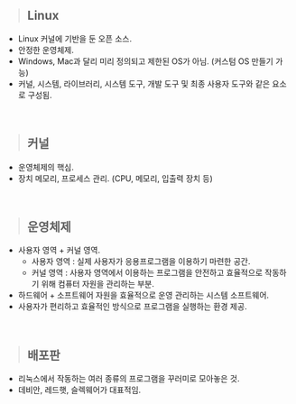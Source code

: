 > ## Linux

- Linux 커널에 기반을 둔 오픈 소스.
- 안정한 운영체제.
- Windows, Mac과 달리 미리 정의되고 제한된 OS가 아님. (커스텀 OS 만들기 가능)
- 커널, 시스템, 라이브러리, 시스템 도구, 개발 도구 및 최종 사용자 도구와 같은 요소로 구성됨.

<br/>

> ## 커널

- 운영체제의 핵심.
- 장치 메모리, 프로세스 관리. (CPU, 메모리, 입출력 장치 등)

<br/>

> ## 운영체제

- 사용자 영역 + 커널 영역.
  - 사용자 영역 : 실제 사용자가 응용프로그램을 이용하기 마련한 공간.
  - 커널 영역 : 사용자 영역에서 이용하는 프로그램을 안전하고 효율적으로 작동하기 위해 컴퓨터 자원을 관리하는 부분.
- 하드웨어 + 소프트웨어 자원을 효율적으로 운영 관리하는 시스템 소프트웨어.
- 사용자가 편리하고 효율적인 방식으로 프로그램을 실행하는 환경 제공.

<br/>

> ## 배포판

- 리눅스에서 작동하는 여러 종류의 프로그램을 꾸러미로 모아놓은 것.
- 데비안, 레드햇, 슬렉웨어가 대표적임.

<br/>
